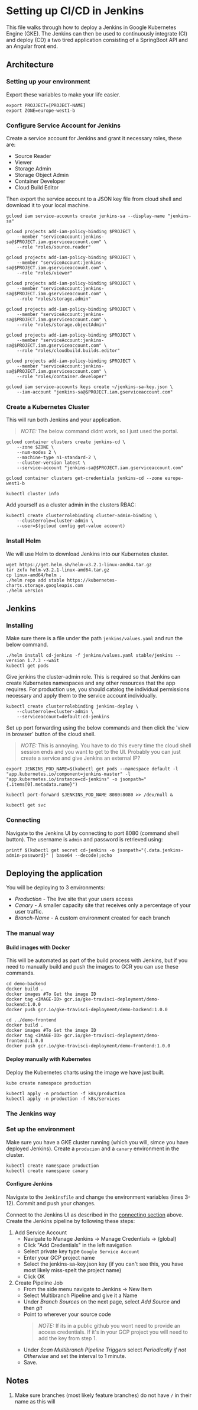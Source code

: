 # Setting up CI/CD in Jenkins

This file walks through how to deploy a Jenkins in Google Kubernetes Engine (GKE). The Jenkins can then be used to 
continuously integrate (CI) and deploy (CD) a two tired application consisting of a SpringBoot API and an Angular 
front end.

## Architecture


### Setting up your environment
Export these variables to make your life easier. 

````
export PROJJECT=[PROJECT-NAME]
export ZONE=europe-west1-b
````

### Configure Service Account for Jenkins
Create a service account for Jenkins and grant it necessary roles, these are:
 
 - Source Reader
 - Viewer
 - Storage Admin
 - Storage Object Admin
 - Container Developer
 - Cloud Build Editor

Then export the service account to a JSON key file from cloud shell and download it to your local machine.

````
gcloud iam service-accounts create jenkins-sa --display-name "jenkins-sa"

gcloud projects add-iam-policy-binding $PROJECT \
    --member "serviceAccount:jenkins-sa@$PROJECT.iam.gserviceaccount.com" \
    --role "roles/source.reader"

gcloud projects add-iam-policy-binding $PROJECT \
    --member "serviceAccount:jenkins-sa@$PROJECT.iam.gserviceaccount.com" \
    --role "roles/viewer"

gcloud projects add-iam-policy-binding $PROJECT \
    --member "serviceAccount:jenkins-sa@$PROJECT.iam.gserviceaccount.com" \
    --role "roles/storage.admin"

gcloud projects add-iam-policy-binding $PROJECT \
    --member "serviceAccount:jenkins-sa@$PROJECT.iam.gserviceaccount.com" \
    --role "roles/storage.objectAdmin"

gcloud projects add-iam-policy-binding $PROJECT \
    --member "serviceAccount:jenkins-sa@$PROJECT.iam.gserviceaccount.com" \
    --role "roles/cloudbuild.builds.editor"

gcloud projects add-iam-policy-binding $PROJECT \
    --member "serviceAccount:jenkins-sa@$PROJECT.iam.gserviceaccount.com" \
    --role "roles/container.developer"

gcloud iam service-accounts keys create ~/jenkins-sa-key.json \
    --iam-account "jenkins-sa@$PROJECT.iam.gserviceaccount.com"
````

### Create a Kubernetes Cluster 
This will run both Jenkins and your application.

> *NOTE:* The below command didnt work, so I just used the portal. 

````
gcloud container clusters create jenkins-cd \
    --zone $ZONE \
    --num-nodes 2 \
    --machine-type n1-standard-2 \
    --cluster-version latest \
    --service-account "jenkins-sa@$PROJECT.iam.gserviceaccount.com"

gcloud container clusters get-credentials jenkins-cd --zone europe-west1-b

kubectl cluster info
````

Add yourself as a cluster admin in the clusters RBAC:
````
kubectl create clusterrolebinding cluster-admin-binding \
    --clusterrole=cluster-admin \
    --user=$(gcloud config get-value account)
````

### Install Helm

We will use Helm to download Jenkins into our Kubernetes cluster.

````
wget https://get.helm.sh/helm-v3.2.1-linux-amd64.tar.gz
tar zxfv helm-v3.2.1-linux-amd64.tar.gz
cp linux-amd64/helm .
./helm repo add stable https://kubernetes-charts.storage.googleapis.com
./helm version
````

## Jenkins

### Installing 

Make sure there is a file under the path ``jenkins/values.yaml`` and run the below command.

````
./helm install cd-jenkins -f jenkins/values.yaml stable/jenkins --version 1.7.3 --wait
kubectl get pods
````
Give jenkins the cluster-admin role. This is required so that Jenkins can create Kubernetes namespaces and any other
resources that the app requires. For production use, you should catalog the individual permissions necessary and apply 
them to the service account individually.

````
kubectl create clusterrolebinding jenkins-deploy \
    --clusterrole=cluster-admin \
    --serviceaccount=default:cd-jenkins
````
Set up port forwarding using the below commands and then click the 'view in browser' button of the cloud shell.

> *NOTE:* This is annoying. You have to do this every time the cloud shell session ends and you want to get to the UI.
> Probably you can just create a service and give Jenkins an external IP?
````
export JENKINS_POD_NAME=$(kubectl get pods --namespace default -l "app.kubernetes.io/component=jenkins-master" -l "app.kubernetes.io/instance=cd-jenkins" -o jsonpath="{.items[0].metadata.name}") 

kubectl port-forward $JENKINS_POD_NAME 8080:8080 >> /dev/null & 

kubectl get svc
````
### <div id="connecting_to_jenkins">Connecting</div> 

Navigate to the Jenkins UI by connecting to port 8080 (command shell button). The username is ``admin`` and password
is retrieved using:
````
printf $(kubectl get secret cd-jenkins -o jsonpath="{.data.jenkins-admin-password}" | base64 --decode);echo
````

## Deploying the application

You will be deploying to 3 environments:
- *Production*  - The live site that your users access
- *Canary*      - A smaller capacity site that receives only a percentage of your user traffic.
- *Branch-Name* - A custom environment created for each branch

### The manual way 
#### Build images with Docker

This will be automated as part of the build process with Jenkins, but if you need to manually build and push the images
to GCR you can use these commands.

````
cd demo-backend
docker build .
docker images #To Get the image ID
docker tag <IMAGE-ID> gcr.io/gke-travisci-deployment/demo-backend:1.0.0
docker push gcr.io/gke-travisci-deployment/demo-backend:1.0.0

cd ../demo-frontend
docker build .
docker images #To Get the image ID
docker tag <IMAGE-ID> gcr.io/gke-travisci-deployment/demo-frontend:1.0.0
docker push gcr.io/gke-travisci-deployment/demo-frontend:1.0.0
````

#### Deploy manually with Kubernetes 

Deploy the Kubernetes charts using the image we have just built. 

````
kube create namespace production

kubectl apply -n production -f k8s/production
kubectl apply -n production -f k8s/services
````

### The Jenkins way

### Set up the environment

Make sure you have a GKE cluster running (which you will, simce you have deployed Jenkins). Create a ``producion`` and 
a ``canary`` environment in the cluster.

````
kubectl create namespace production
kubectl create namespace canary
````

#### Configure Jenkins

Navigate to the ``Jenkinsfile`` and change the environment variables (lines 3-12). Commit and push your changes.

Connect to the Jenkins UI as described in the <a href="#connecting_to_jenkins">connecting section</a> above. Create the 
Jenkins pipeline by following these steps:

1. Add Service Account
    - Navigate to Manage Jenkins -> Manage Credentials -> (global) 
    - Click "Add Credentials" in the left navigation
    - Select private key type `Google Service Account` 
    - Enter your GCP project name
    - Select the jenkins-sa-key.json key (if you can't see this, you have most likely miss-spelt the project name) 
    - Click OK
2. Create Pipeline Job
    - From the side menu navigate to Jenkins -> New Item 
    - Select Multibranch Pipeline and give it a Name
    - Under *Branch Sources* on the next page, select *Add Source* and then *git*
    - Point to wherever your source code 
        > *NOTE:* If its in a public github you wont need to provide an access credentials. If it's in your GCP project
        > you will need to add the key from step 1.
    - Under *Scan Multibranch Pipeline Triggers* select *Periodically if not Otherwise* and set the interval to 1 minute.
    - Save.
    


## Notes

1. Make sure branches (most likely feature branches) do not have ``/`` in their name as this will